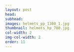 ```yaml
---
layout: post
head: 
subhead:
images: helmets_pp_1300_1.jpg
thumbnail: helmets_hp_780.jpg
col-width: 2
img-col-width: 2
order: 11
---
```

